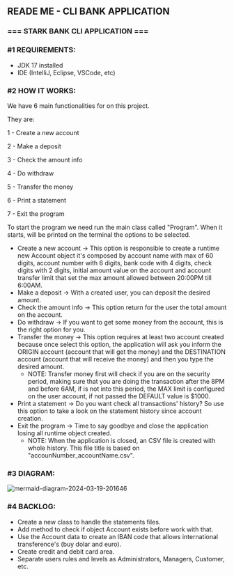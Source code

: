 ## READE ME - CLI BANK APPLICATION ##
### === STARK BANK CLI APPLICATION === ##

### #1 REQUIREMENTS:
- JDK 17 installed
- IDE (IntelliJ, Eclipse, VSCode, etc)

### #2 HOW IT WORKS:
We have 6 main functionalities for on this project.

They are:

1 - Create a new account

2 - Make a deposit

3 - Check the amount info

4 - Do withdraw

5 - Transfer the money

6 - Print a statement

7 - Exit the program

To start the program we need run the main class called "Program".
When it starts, will be printed on the terminal the options to be selected.

- Create a new account -> This option is responsible to create a runtime new Account object it's composed by account name with max of 60 digits, account number with 6 digits, bank code with 4 digits, check digits with 2 digits, initial amount value on the account and account transfer limit that set the max amount allowed between 20:00PM till 6:00AM.
- Make a deposit -> With a created user, you can deposit the desired amount.
- Check the amount info -> This option return for the user the total amount on the account.
- Do withdraw -> If you want to get some money from the account, this is the right option for you.
- Transfer the money -> This option requires at least two account created because once select this option, the application will ask you inform the ORIGIN account (account that will get the money) and the DESTINATION account (account that will receive the money) and then you type the desired amount.
    - NOTE: Transfer money first will check if you are on the security period, making sure that you are doing the transaction after the 8PM and before 6AM, if is not into this period, the MAX limit is configured on the user account, if not passed the DEFAULT value is $1000.
- Print a statement -> Do you want check all transactions' history? So use this option to take a look on the statement history since account creation.
- Exit the program -> Time to say goodbye and close the application losing all runtime object created.
    - NOTE: When the application is closed, an CSV file is created with whole history. This file title is based on "accounNumber_accountName.csv".

### #3 DIAGRAM:
![mermaid-diagram-2024-03-19-201646](https://github.com/caiquesandrade/stark_bank_application/assets/48366009/8e049a98-8a1b-44f7-81e3-8090995d3149)

### #4 BACKLOG:
- Create a new class to handle the statements files.
- Add method to check if object Account exists before work with that.
- Use the Account data to create an IBAN code that allows international transference's (buy dolar and euro).
- Create credit and debit card area.
- Separate users rules and levels as Administrators, Managers, Customer, etc.



